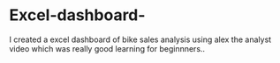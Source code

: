 # Excel-dashboard-
I created a excel dashboard of bike sales analysis using alex the analyst video which was really good learning for beginnners..
